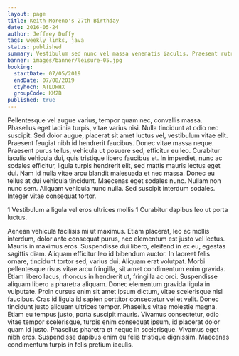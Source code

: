 ```yaml
---
layout: page
title: Keith Moreno's 27th Birthday
date: 2016-05-24
author: Jeffrey Duffy
tags: weekly links, java
status: published
summary: Vestibulum sed nunc vel massa venenatis iaculis. Praesent rutrum blandit.
banner: images/banner/leisure-05.jpg
booking:
  startDate: 07/05/2019
  endDate: 07/08/2019
  ctyhocn: ATLDHHX
  groupCode: KM2B
published: true
---
```

Pellentesque vel augue varius, tempor quam nec, convallis massa. Phasellus eget lacinia turpis, vitae varius nisi. Nulla tincidunt at odio nec suscipit. Sed dolor augue, placerat sit amet luctus vel, vestibulum vitae elit. Praesent feugiat nibh id hendrerit faucibus. Donec vitae massa neque. Praesent purus tellus, vehicula ut posuere sed, efficitur eu leo. Curabitur iaculis vehicula dui, quis tristique libero faucibus et.
In imperdiet, nunc ac sodales efficitur, ligula turpis hendrerit elit, sed mattis mauris lectus eget dui. Nam id nulla vitae arcu blandit malesuada et nec massa. Donec eu tellus at dui vehicula tincidunt. Maecenas eget sodales nunc. Nullam non nunc sem. Aliquam vehicula nunc nulla. Sed suscipit interdum sodales. Integer vitae consequat tortor.

1 Vestibulum a ligula vel eros ultrices mollis
1 Curabitur dapibus leo ut porta luctus.

Aenean vehicula facilisis mi ut maximus. Etiam placerat, leo ac mollis interdum, dolor ante consequat purus, nec elementum est justo vel lectus. Mauris in maximus eros. Suspendisse dui libero, eleifend in ex eu, egestas sagittis diam. Aliquam efficitur leo id bibendum auctor. In laoreet felis ornare, tincidunt tortor sed, varius dui. Aliquam erat volutpat. Morbi pellentesque risus vitae arcu fringilla, sit amet condimentum enim gravida.
Etiam libero lacus, rhoncus in hendrerit ut, fringilla ac orci. Suspendisse aliquam libero a pharetra aliquam. Donec elementum gravida ligula in vulputate. Proin cursus enim sit amet ipsum dictum, vitae scelerisque nisl faucibus. Cras id ligula id sapien porttitor consectetur vel et velit. Donec tincidunt justo aliquam ultrices tempor. Phasellus vitae molestie magna. Etiam eu tempus justo, porta suscipit mauris. Vivamus consectetur, odio vitae tempor scelerisque, turpis enim consequat ipsum, id placerat dolor quam id justo. Phasellus pharetra et neque in scelerisque. Vivamus eget nibh eros. Suspendisse dapibus enim eu felis tristique dignissim. Maecenas condimentum turpis in felis pretium iaculis.
